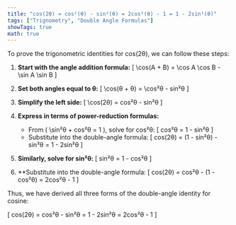 ```yaml
---
title: "cos(2θ) = cos²(θ) - sin²(θ) = 2cos²(θ) - 1 = 1 - 2sin²(θ)"
tags: ["Trignometry", "Double Angle Formulas"]
showTags: true
math: true
---
```




To prove the trigonometric identities for cos(2θ), we can follow these steps:

1. **Start with the angle addition formula:**
   \[
   \cos(A + B) = \cos A \cos B - \sin A \sin B
   \]
   
2. **Set both angles equal to θ:**
   \[
   \cos(θ + θ) = \cos²θ - sin²θ
   \]
   
3. **Simplify the left side:**
   \[
   \cos(2θ) = cos²θ - sin²θ
   \]
   
4. **Express in terms of power-reduction formulas:**
   - From \( \sin²θ + cos²θ = 1 \), solve for cos²θ:
     \[
     cos²θ = 1 - sin²θ
     \]
   - Substitute into the double-angle formula:
     \[
     cos(2θ) = (1 - sin²θ) - sin²θ = 1 - 2sin²θ
     \]
   
5. **Similarly, solve for sin²θ:**
   \[
   sin²θ = 1 - cos²θ
   \]
   
6. **Substitute into the double-angle formula:
   \[
   cos(2θ) = cos²θ - (1 - cos²θ) = 2cos²θ - 1
   \]

Thus, we have derived all three forms of the double-angle identity for cosine:

\[
cos(2θ) = cos²θ - sin²θ = 1 - 2sin²θ = 2cos²θ - 1
\]
